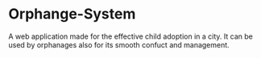 # Orphange-System

A web application made for the effective child adoption in a city. It can be used by orphanages also for its smooth confuct and management.
